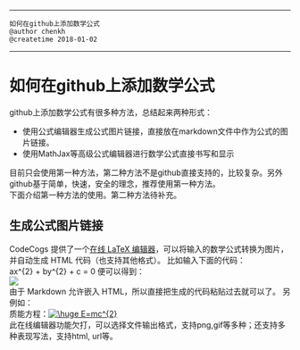 ---------------------------------
    如何在github上添加数学公式
    @author chenkh
    @createtime 2018-01-02
---------------------------------
# 如何在github上添加数学公式
github上添加数学公式有很多种方法，总结起来两种形式：  
- 使用公式编辑器生成公式图片链接，直接放在markdown文件中作为公式的图片链接。
- 使用MathJax等高级公式编辑器进行数学公式直接书写和显示  

目前只会使用第一种方法，第二种方法不是github直接支持的，比较复杂。另外github基于简单，快速，安全的理念，推荐使用第一种方法。  
下面介绍第一种方法的使用。第二种方法待补充。
## 生成公式图片链接
CodeCogs 提供了一个[在线 LaTeX 编辑器](https://link.jianshu.com/?t=https://www.codecogs.com/latex/eqneditor.php)，可以将输入的数学公式转换为图片，并自动生成 HTML 代码（也支持其他格式）。
比如输入下面的代码：  
ax^{2} + by^{2} + c = 0
便可以得到：  
![](https://latex.codecogs.com/png.latex?ax^{2}&space;&plus;&space;by^{2}&space;&plus;&space;c&space;=&space;0)  
由于 Markdown 允许嵌入 HTML，所以直接把生成的代码粘贴过去就可以了。
另例如：  
质能方程：<a href="https://www.codecogs.com/eqnedit.php?latex=\huge&space;E=mc^{2}" target="_blank"><img src="https://latex.codecogs.com/gif.latex?\normal&space;E=mc^{2}" title="\huge E=mc^{2}" /></a>  
此在线编辑器功能欠打，可以选择文件输出格式，支持png,gif等多种；还支持多种表现写法，支持html, url等。

